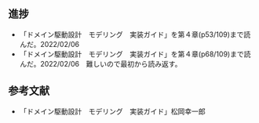 ## 進捗

- 「ドメイン駆動設計　モデリング　実装ガイド」を第４章(p53/109)まで読んだ。2022/02/06
- 「ドメイン駆動設計　モデリング　実装ガイド」を第４章(p68/109)まで読んだ。2022/02/06　難しいので最初から読み返す。






## 参考文献
- 「ドメイン駆動設計　モデリング　実装ガイド」松岡幸一郎
